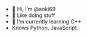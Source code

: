 - 👋 Hi, I’m @aoki69
- 👀 Like doing stuff
- 🌱 I’m currently learning C++
- Knows Python, JavaScript.
<!---
aoki69/aoki69 is a ✨ special ✨ repository because its `README.md` (this file) appears on your GitHub profile.
You can click the Preview link to take a look at your changes.
--->
